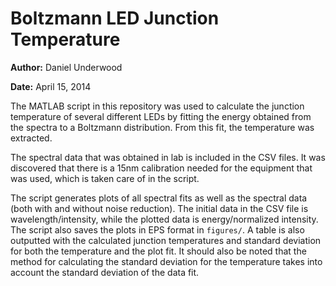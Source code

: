 # Boltzmann LED Junction Temperature


__Author:__   Daniel Underwood

__Date:__     April 15, 2014


The MATLAB script in this repository was used to calculate the junction temperature of several different LEDs by fitting the energy obtained from the spectra to a Boltzmann distribution. From this fit, the temperature was extracted.

The spectral data that was obtained in lab is included in the CSV files. It was discovered that there is a 15nm calibration needed for the equipment that was used, which is taken care of in the script.

The script generates plots of all spectral fits as well as the spectral data (both with and without noise reduction). The initial data in the CSV file is wavelength/intensity, while the plotted data is energy/normalized intensity. The script also saves the plots in EPS format in `figures/`. A table is also outputted with the calculated junction temperatures and standard deviation for both the temperature and the plot fit. It should also be noted that the method for calculating the standard deviation for the temperature takes into account the standard deviation of the data fit.
